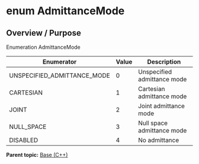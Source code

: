 # enum AdmittanceMode

## Overview / Purpose

Enumeration AdmittanceMode

|Enumerator|Value|Description|
|----------|-----|-----------|
|UNSPECIFIED\_ADMITTANCE\_MODE|0|Unspecified admittance mode|
|CARTESIAN|1|Cartesian admittance mode|
|JOINT|2|Joint admittance mode|
|NULL\_SPACE|3|Null space admittance mode|
|DISABLED|4|No admittance|

**Parent topic:** [Base \(C++\)](../../summary_pages/Base.md)


